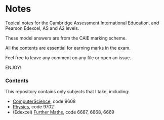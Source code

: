 # Notes

Topical notes for the Cambridge Assessment International Education, and Pearson Edexcel, AS and A2 levels.

These model answers are from the CAIE marking scheme.

All the contents are essential for earning marks in the exam.

Feel free to leave any comment on any file or open an issue.

ENJOY!

### Contents

This repository contains only subjects that I take, including:

- [ComputerScience](ComputerScience/), code 9608
- [Physics](Physics/README.md), code 9702
- (Edexcel) [Further Maths](FurtherMaths/), code 6667, 6668, 6669
